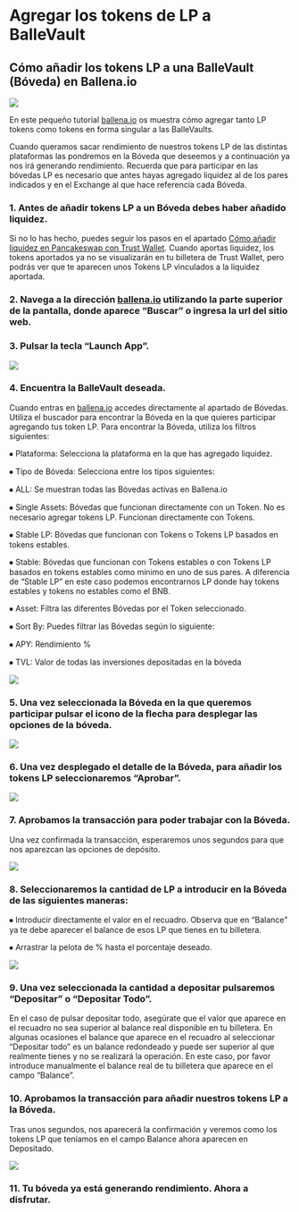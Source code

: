 # Agregar los tokens de LP a BalleVault

## Cómo añadir los tokens LP a una BalleVault \(Bóveda\) en Ballena.io



![](../../../../../../.gitbook/assets/screenshot_20210223-181850%20%282%29%20%282%29%20%282%29%20%282%29%20%282%29%20%282%29%20%282%29%20%282%29%20%282%29%20%282%29%20%282%29%20%282%29%20%281%29.jpg)



En este pequeño tutorial [ballena.io](https://ballena.io/) os muestra cómo agregar tanto LP tokens como tokens en forma singular a las BalleVaults.

Cuando queramos sacar rendimiento de nuestros tokens LP de las distintas plataformas las pondremos en la Bóveda que deseemos y a continuación ya nos irá generando rendimiento. Recuerda que para participar en las bóvedas LP  es necesario que antes hayas agregado liquidez al de los pares indicados y en el Exchange al que hace referencia cada Bóveda.



### 1. Antes de añadir tokens LP a un Bóveda debes haber añadido liquidez.

Si no lo has hecho, puedes seguir los pasos en el apartado [Cómo añadir liquidez en Pancakeswap con Trust Wallet](anadir-liquidez-a-una-liquidity-pool.md). Cuando aportas liquidez, los tokens aportados ya no se visualizarán en tu billetera de Trust Wallet, pero podrás ver que te aparecen unos Tokens LP vinculados a la liquidez aportada.



### 2. Navega a la dirección [ballena.io](https://ballena.io) utilizando la parte superior de la pantalla, donde aparece “Buscar” o ingresa la url del sitio web.

### 

### 3. Pulsar la tecla “Launch App”.



![](../../../../../../.gitbook/assets/screenshot_20210223-181850%20%282%29%20%282%29%20%282%29%20%282%29%20%282%29%20%282%29%20%282%29%20%282%29%20%282%29%20%282%29%20%282%29%20%282%29.jpg)

### 

### 4. Encuentra la BalleVault deseada.

Cuando entras en [ballena.io](https://ballena.io) accedes directamente al apartado de Bóvedas. Utiliza el buscador para encontrar la Bóveda en la que quieres participar agregando tus token LP. Para encontrar la Bóveda, utiliza los filtros siguientes:

⦁  Plataforma: Selecciona la plataforma en la que has agregado liquidez. 

⦁ Tipo de Bóveda: Selecciona entre los tipos siguientes: 

⦁ ALL: Se muestran todas las Bóvedas activas en Ballena.io 

⦁ Single Assets: Bóvedas que funcionan directamente con un Token. No es necesario agregar tokens LP. Funcionan directamente con Tokens. 

⦁ Stable LP: Bóvedas que funcionan con Tokens o Tokens LP basados en tokens estables. 

⦁ Stable: Bóvedas que funcionan con Tokens estables o con Tokens LP basados en tokens estables como mínimo en uno de sus pares. A diferencia de “Stable LP” en este caso podemos encontrarnos LP donde hay tokens estables y tokens no estables como el BNB. 

⦁ Asset: Filtra las diferentes Bóvedas por el Token seleccionado. 

⦁ Sort By: Puedes filtrar las Bóvedas según lo siguiente: 

⦁ APY: Rendimiento % 

⦁ TVL: Valor de todas las inversiones depositadas en la bóveda



![](../../../../../../.gitbook/assets/sin-titulo%20%281%29.png)

### 

### 5. Una vez seleccionada la Bóveda en la que queremos participar pulsar el icono de la flecha para desplegar las opciones de la bóveda.



![](../../../../../../.gitbook/assets/ballena_boveda1%20%281%29.png)

### 

### 6. Una vez desplegado el detalle de la Bóveda, para añadir los tokens LP seleccionaremos “Aprobar”.



![](../../../../../../.gitbook/assets/ballena_boveda1.png)

### 

### 7. Aprobamos la transacción para poder trabajar con la Bóveda.

Una vez confirmada la transacción, esperaremos unos segundos para que nos aparezcan las opciones de depósito.



![](../../../../../../.gitbook/assets/12%20%281%29.png)

### 

### 8. Seleccionaremos la cantidad de LP a introducir en la Bóveda de las siguientes maneras:

⦁ Introducir directamente el valor en el recuadro. Observa que en “Balance” ya te debe aparecer el balance de esos LP que tienes en tu billetera. 

⦁ Arrastrar la pelota de % hasta el porcentaje deseado.



![](../../../../../../.gitbook/assets/ballena_boveda_deposita%20%281%29%20%281%29%20%281%29%20%281%29%20%281%29%20%281%29%20%281%29.jpg)

### 

### 9. Una vez seleccionada la cantidad a depositar pulsaremos “Depositar” o “Depositar Todo”.

En el caso de pulsar depositar todo, asegúrate que el valor que aparece en el recuadro no sea superior al balance real disponible en tu billetera. En algunas ocasiones el balance que aparece en el recuadro al seleccionar “Depositar todo” es un balance redondeado y puede ser superior al que realmente tienes y no se realizará la operación. En este caso, por favor introduce manualmente el balance real de tu billetera que aparece en el campo “Balance”.



### 10. Aprobamos la transacción para añadir nuestros tokens LP a la Bóveda.

Tras unos segundos, nos aparecerá la confirmación y veremos como los tokens LP que teníamos en el campo Balance ahora aparecen en Depositado.



![](../../../../../../.gitbook/assets/7%20%281%29%20%281%29.png)

### 

### 11. Tu bóveda ya está generando rendimiento. Ahora a disfrutar.






